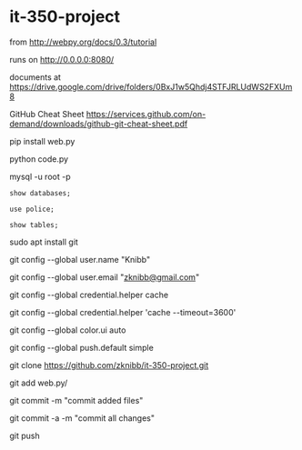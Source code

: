 # it-350-project

from http://webpy.org/docs/0.3/tutorial

runs on http://0.0.0.0:8080/

documents at https://drive.google.com/drive/folders/0BxJ1w5Qhdj4STFJRLUdWS2FXUm8

GitHub Cheat Sheet https://services.github.com/on-demand/downloads/github-git-cheat-sheet.pdf


pip install web.py

python code.py

mysql -u root -p
    
	show databases;
	
	use police;
    
	show tables;    

sudo apt install git

git config --global user.name "Knibb"

git config --global user.email "zknibb@gmail.com"

git config --global credential.helper cache

git config --global credential.helper 'cache --timeout=3600'

git config --global color.ui auto

git config --global push.default simple

git clone https://github.com/zknibb/it-350-project.git

git add web.py/

git commit -m "commit added files"

git commit -a -m "commit all changes"

git push
